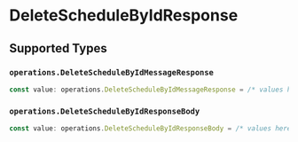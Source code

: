 # DeleteScheduleByIdResponse


## Supported Types

### `operations.DeleteScheduleByIdMessageResponse`

```typescript
const value: operations.DeleteScheduleByIdMessageResponse = /* values here */
```

### `operations.DeleteScheduleByIdResponseBody`

```typescript
const value: operations.DeleteScheduleByIdResponseBody = /* values here */
```

